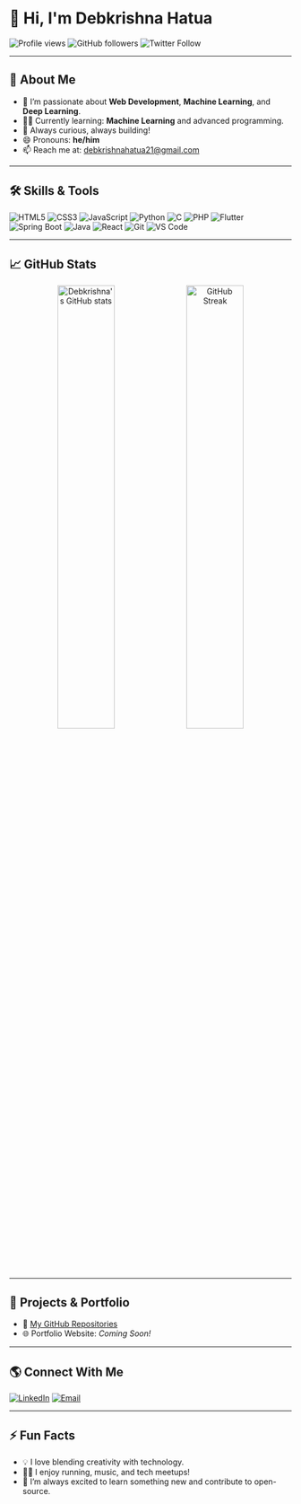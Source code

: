 # 👋 Hi, I'm Debkrishna Hatua

![Profile views](https://komarev.com/ghpvc/?username=Deb2003-21&color=blue)
![GitHub followers](https://img.shields.io/github/followers/Deb2003-21?label=Follow&style=social)
![Twitter Follow](https://img.shields.io/twitter/follow/DebH2003?style=social)

---

## 💫 About Me

- 🔭 I’m passionate about **Web Development**, **Machine Learning**, and **Deep Learning**.
- 🧑‍💻 Currently learning: **Machine Learning** and advanced programming.
- 🌱 Always curious, always building!
- 😄 Pronouns: **he/him**
- 📫 Reach me at: [debkrishnahatua21@gmail.com](mailto:debkrishnahatua21@gmail.com)

---

## 🛠️ Skills & Tools

![HTML5](https://img.shields.io/badge/-HTML5-E34F26?logo=html5&logoColor=fff&style=flat)
![CSS3](https://img.shields.io/badge/-CSS3-1572B6?logo=css3&logoColor=fff&style=flat)
![JavaScript](https://img.shields.io/badge/-JavaScript-F7DF1E?logo=javascript&logoColor=000&style=flat)
![Python](https://img.shields.io/badge/-Python-3776AB?logo=python&logoColor=fff&style=flat)
![C](https://img.shields.io/badge/-C-00599C?logo=c&logoColor=fff&style=flat)
![PHP](https://img.shields.io/badge/-PHP-777BB4?logo=php&logoColor=fff&style=flat)
![Flutter](https://img.shields.io/badge/-Flutter-02569B?logo=flutter&logoColor=fff&style=flat)
![Spring Boot](https://img.shields.io/badge/-Spring%20Boot-6DB33F?logo=spring-boot&logoColor=fff&style=flat)
![Java](https://img.shields.io/badge/-Java-007396?logo=java&logoColor=fff&style=flat)
![React](https://img.shields.io/badge/-React-61DAFB?logo=react&logoColor=000&style=flat)
![Git](https://img.shields.io/badge/-Git-F05032?logo=git&logoColor=fff&style=flat)
![VS Code](https://img.shields.io/badge/-VS%20Code-007ACC?logo=visual-studio-code&logoColor=fff&style=flat)

---

## 📈 GitHub Stats

<p align="center">
  <img src="https://github-readme-stats.vercel.app/api?username=Deb2003-21&show_icons=true&theme=github_dark" alt="Debkrishna's GitHub stats" width="45%">
  <img src="https://github-readme-streak-stats.herokuapp.com/?user=Deb2003-21&theme=github-dark-blue" alt="GitHub Streak" width="45%">
</p>

---

## 🚀 Projects & Portfolio

- 🔗 [My GitHub Repositories](https://github.com/Deb2003-21?tab=repositories)
- 🌐 Portfolio Website: _Coming Soon!_

---

## 🌎 Connect With Me

[![LinkedIn](https://img.shields.io/badge/-LinkedIn-0077B5?logo=linkedin&logoColor=fff&style=flat)](www.linkedin.com/in/debkrishna-hatua-941081310)
[![Email](https://img.shields.io/badge/-Email-D14836?logo=gmail&logoColor=fff&style=flat)](mailto:debkrishnahatua21@gmail.com)

---

## ⚡ Fun Facts

- 💡 I love blending creativity with technology.
- 🏃‍♂️ I enjoy running, music, and tech meetups!
- 📖 I’m always excited to learn something new and contribute to open-source.


